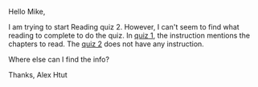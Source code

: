 Hello Mike,

I am trying to start Reading quiz 2. However, I can't seem to find what reading to complete to do the quiz. 
In [quiz 1](https://canvas.uw.edu/courses/1271664/quizzes/1117932), the instruction mentions the chapters to read.
The [quiz 2](https://canvas.uw.edu/courses/1271664/quizzes/1117943) does not have any instruction.

Where else can I find the info?

Thanks,
Alex Htut